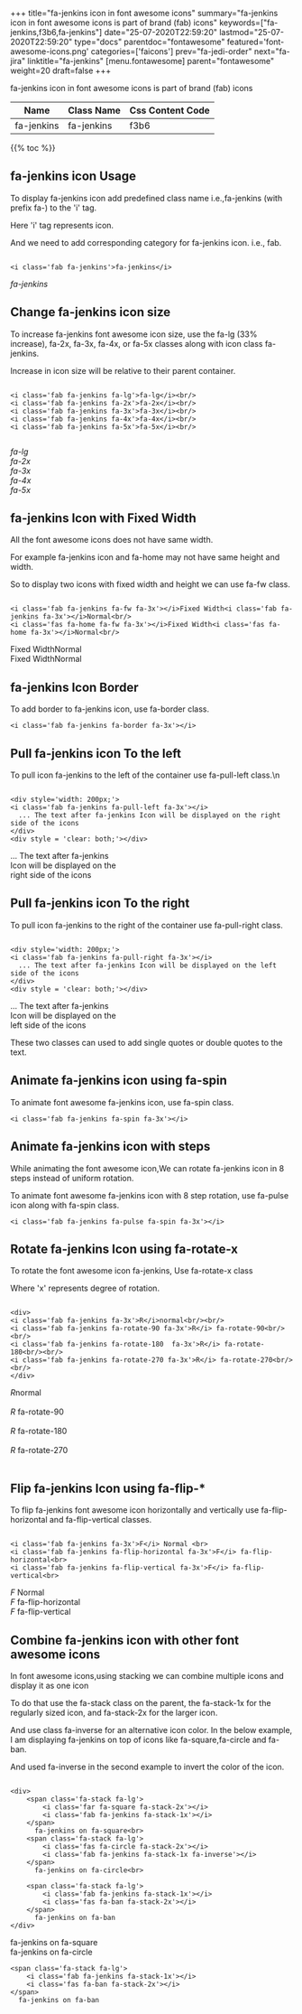 +++
title="fa-jenkins icon in font awesome icons"
summary="fa-jenkins icon in font awesome icons is part of brand (fab) icons"
keywords=["fa-jenkins,f3b6,fa-jenkins"]
date="25-07-2020T22:59:20"
lastmod="25-07-2020T22:59:20"
type="docs"
parentdoc="fontawesome"
featured='font-awesome-icons.png'
categories=['faicons']
prev="fa-jedi-order"
next="fa-jira"
linktitle="fa-jenkins"
[menu.fontawesome]
parent="fontawesome"
weight=20
draft=false
+++


fa-jenkins icon in font awesome icons is part of brand (fab) icons

<div class='table-responsive'><table class='table'><thead><tr><th>Name</th><th>Class Name</th><th>Css Content Code</th></tr></thead><tbody><tr><td>fa-jenkins</td><td>fa-jenkins</td><td>f3b6</td></tr></tbody></table></div>


{{% toc %}}


## fa-jenkins icon Usage

To display fa-jenkins icon add predefined class name i.e.,fa-jenkins (with prefix fa-) to the 'i' tag.

Here 'i' tag represents icon.

And we need to add corresponding category for fa-jenkins icon. i.e., fab.


```

<i class='fab fa-jenkins'>fa-jenkins</i>
```

<i class='fab fa-jenkins'>fa-jenkins</i>




## Change fa-jenkins icon size
To increase fa-jenkins font awesome icon size, use the fa-lg (33% increase), fa-2x, fa-3x, fa-4x, or fa-5x classes along with icon class fa-jenkins.

Increase in icon size will be relative to their parent container. 

```

<i class='fab fa-jenkins fa-lg'>fa-lg</i><br/>
<i class='fab fa-jenkins fa-2x'>fa-2x</i><br/>
<i class='fab fa-jenkins fa-3x'>fa-3x</i><br/>
<i class='fab fa-jenkins fa-4x'>fa-4x</i><br/>
<i class='fab fa-jenkins fa-5x'>fa-5x</i><br/>
            
```

<i class='fab fa-jenkins fa-lg'>fa-lg</i><br/>
<i class='fab fa-jenkins fa-2x'>fa-2x</i><br/>
<i class='fab fa-jenkins fa-3x'>fa-3x</i><br/>
<i class='fab fa-jenkins fa-4x'>fa-4x</i><br/>
<i class='fab fa-jenkins fa-5x'>fa-5x</i><br/>
            



## fa-jenkins Icon with Fixed Width 

All the font awesome icons does not have same width.

For example fa-jenkins icon and fa-home may not have same height and width.

So to display two icons with fixed width and height we can use fa-fw class.


```

<i class='fab fa-jenkins fa-fw fa-3x'></i>Fixed Width<i class='fab fa-jenkins fa-3x'></i>Normal<br/>
<i class='fas fa-home fa-fw fa-3x'></i>Fixed Width<i class='fas fa-home fa-3x'></i>Normal<br/>
```

<i class='fab fa-jenkins fa-fw fa-3x'></i>Fixed Width<i class='fab fa-jenkins fa-3x'></i>Normal<br/>
<i class='fas fa-home fa-fw fa-3x'></i>Fixed Width<i class='fas fa-home fa-3x'></i>Normal<br/>



## fa-jenkins Icon Border 

To add border to fa-jenkins icon, use fa-border class.


```
<i class='fab fa-jenkins fa-border fa-3x'></i>

```
<i class='fab fa-jenkins fa-border fa-3x'></i>





## Pull fa-jenkins icon To the left

To pull icon fa-jenkins to the left of the container use fa-pull-left class.\n

```

<div style='width: 200px;'>
<i class='fab fa-jenkins fa-pull-left fa-3x'></i>
  ... The text after fa-jenkins Icon will be displayed on the right side of the icons
</div>
<div style = 'clear: both;'></div>
```

<div style='width: 200px;'>
<i class='fab fa-jenkins fa-pull-left fa-3x'></i>
  ... The text after fa-jenkins Icon will be displayed on the right side of the icons
</div>
<div style = 'clear: both;'></div>




## Pull fa-jenkins icon To the right
To pull icon fa-jenkins to the right of the container use fa-pull-right class.

```

<div style='width: 200px;'>
<i class='fab fa-jenkins fa-pull-right fa-3x'></i>
  ... The text after fa-jenkins Icon will be displayed on the left side of the icons
</div>
<div style = 'clear: both;'></div>
```

<div style='width: 200px;'>
<i class='fab fa-jenkins fa-pull-right fa-3x'></i>
  ... The text after fa-jenkins Icon will be displayed on the left side of the icons
</div>
<div style = 'clear: both;'></div>

These two classes can used to add single quotes or double quotes to the text.


## Animate fa-jenkins icon using fa-spin
To animate font awesome fa-jenkins icon, use fa-spin class.

```
<i class='fab fa-jenkins fa-spin fa-3x'></i>
```
<i class='fab fa-jenkins fa-spin fa-3x'></i>




## Animate fa-jenkins icon with steps
While animating the font awesome icon,We can rotate fa-jenkins icon in 8 steps instead of uniform rotation.

To animate font awesome fa-jenkins icon with 8 step rotation, use fa-pulse icon along with fa-spin class.


```
<i class='fab fa-jenkins fa-pulse fa-spin fa-3x'></i>

```
<i class='fab fa-jenkins fa-pulse fa-spin fa-3x'></i>





## Rotate fa-jenkins Icon using fa-rotate-x
To rotate the font awesome icon fa-jenkins, Use fa-rotate-x class

Where 'x' represents degree of rotation.


```

<div>
<i class='fab fa-jenkins fa-3x'>R</i>normal<br/><br/>
<i class='fab fa-jenkins fa-rotate-90 fa-3x'>R</i> fa-rotate-90<br/><br/> 
<i class='fab fa-jenkins fa-rotate-180  fa-3x'>R</i> fa-rotate-180<br/><br/> 
<i class='fab fa-jenkins fa-rotate-270 fa-3x'>R</i> fa-rotate-270<br/><br/>
</div>
```

<div>
<i class='fab fa-jenkins fa-3x'>R</i>normal<br/><br/>
<i class='fab fa-jenkins fa-rotate-90 fa-3x'>R</i> fa-rotate-90<br/><br/> 
<i class='fab fa-jenkins fa-rotate-180  fa-3x'>R</i> fa-rotate-180<br/><br/> 
<i class='fab fa-jenkins fa-rotate-270 fa-3x'>R</i> fa-rotate-270<br/><br/>
</div>




## Flip fa-jenkins Icon using fa-flip-*
To flip fa-jenkins font awesome icon horizontally and vertically use fa-flip-horizontal and fa-flip-vertical classes. 

```

<i class='fab fa-jenkins fa-3x'>F</i> Normal <br>
<i class='fab fa-jenkins fa-flip-horizontal fa-3x'>F</i> fa-flip-horizontal<br>
<i class='fab fa-jenkins fa-flip-vertical fa-3x'>F</i> fa-flip-vertical<br>
```

<i class='fab fa-jenkins fa-3x'>F</i> Normal <br>
<i class='fab fa-jenkins fa-flip-horizontal fa-3x'>F</i> fa-flip-horizontal<br>
<i class='fab fa-jenkins fa-flip-vertical fa-3x'>F</i> fa-flip-vertical<br>




## Combine fa-jenkins icon with other font awesome icons
In font awesome icons,using stacking we can combine multiple icons and display it as one icon 

To do that use the fa-stack class on the parent, the fa-stack-1x for the regularly sized icon, and fa-stack-2x for the larger icon.

And use class fa-inverse for an alternative icon color. 
In the below example, I am displaying fa-jenkins on top of icons like fa-square,fa-circle and fa-ban.

And used fa-inverse in the second example to invert the color of the icon.

```

<div>
    <span class='fa-stack fa-lg'>
        <i class='far fa-square fa-stack-2x'></i>
        <i class='fab fa-jenkins fa-stack-1x'></i>
    </span>
      fa-jenkins on fa-square<br>
    <span class='fa-stack fa-lg'>
        <i class='fas fa-circle fa-stack-2x'></i>
        <i class='fab fa-jenkins fa-stack-1x fa-inverse'></i>
    </span>
      fa-jenkins on fa-circle<br>

    <span class='fa-stack fa-lg'>
        <i class='fab fa-jenkins fa-stack-1x'></i>
        <i class='fas fa-ban fa-stack-2x'></i>
    </span>
      fa-jenkins on fa-ban
</div>
```

<div>
    <span class='fa-stack fa-lg'>
        <i class='far fa-square fa-stack-2x'></i>
        <i class='fab fa-jenkins fa-stack-1x'></i>
    </span>
      fa-jenkins on fa-square<br>
    <span class='fa-stack fa-lg'>
        <i class='fas fa-circle fa-stack-2x'></i>
        <i class='fab fa-jenkins fa-stack-1x fa-inverse'></i>
    </span>
      fa-jenkins on fa-circle<br>

    <span class='fa-stack fa-lg'>
        <i class='fab fa-jenkins fa-stack-1x'></i>
        <i class='fas fa-ban fa-stack-2x'></i>
    </span>
      fa-jenkins on fa-ban
</div>






